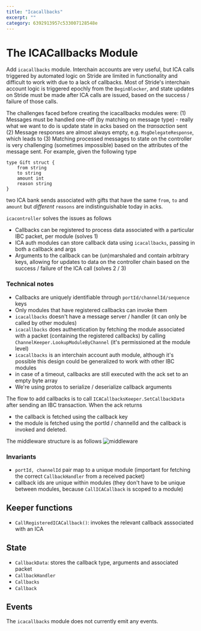 ```yaml
---
title: "Icacallbacks"
excerpt: ""
category: 6392913957c533007128548e
---
```


# The ICACallbacks Module

Add `icacallbacks` module. Interchain accounts are very useful, but ICA calls triggered by automated logic on Stride are limited in functionality and difficult to work with due to a lack of callbacks. Most of Stride's interchain account logic is triggered epochly from the `BeginBlocker`, and state updates on Stride must be made after ICA calls are issued, based on the success / failure of those calls.

The challenges faced before creating the icacallbacks modules were:
(1) Messages must be handled one-off (by matching on message type) - really what we want to do is update state in acks based on the _transaction_ sent
(2) Message responses are almost always empty, e.g. `MsgDelegateResponse`, which leads to
(3) Matching processed messages to state on the controller is very challenging (sometimes impossible) based on the attributes of the message sent. For example, given the following type

```
type Gift struct {
    from string
    to string
    amount int
    reason string
}
```

two ICA bank sends associated with gifts that have the same `from`, `to` and `amount` but _different_ `reasons` are indistinguishable today in acks.

`icacontroller` solves the issues as follows

- Callbacks can be registered to process data associated with a particular IBC packet, per module (solves 1)
- ICA auth modules can store callback data using `icacallbacks`, passing in both a callback and args
- Arguments to the callback can be (un)marshaled and contain arbitrary keys, allowing for updates to data on the controller chain based on the success / failure of the ICA call (solves 2 / 3)

### Technical notes

- Callbacks are uniquely identifiable through `portId/channelId/sequence` keys
- Only modules that have registered callbacks can invoke them
- `icacallbacks` doesn't have a message server / handler (it can only be called by other modules)
- `icacallbacks` does authentication by fetching the module associated with a packet (containing the registered callbacks) by calling `ChannelKeeper.LookupModuleByChannel` (it's permissioned at the module level)
- `icacallbacks` is an interchain account auth module, although it's possible this design could be generalized to work with other IBC modules
- in case of a timeout, callbacks are still executed with the ack set to an empty byte array
- We're using protos to serialize / deserialize callback arguments

The flow to add callbacks is to call `ICACallbacksKeeper.SetCallbackData` after sending an IBC transaction. When the ack returns

- the callback is fetched using the callback key
- the module is fetched using the portId / channelId
and the callback is invoked and deleted.

The middleware structure is as follows
![middleware](https://user-images.githubusercontent.com/1331345/183272460-5225d67d-95ee-47e2-8200-11de013a0695.png)

### Invariants

- `portId, channelId` pair map to a unique module (important for fetching the correct `CallbackHandler` from a received packet)
- callback ids are unique within modules (they don't have to be unique between modules, because `CallICACallback` is scoped to a module)

## Keeper functions

- `CallRegisteredICACallback()`: invokes the relevant callback asssociated with an ICA

## State

- `CallbackData`: stores the callback type, arguments and associated packet
- `CallbackHandler`
- `Callbacks`
- `Callback`

## Events

The `icacallbacks` module does not currently emit any events.
